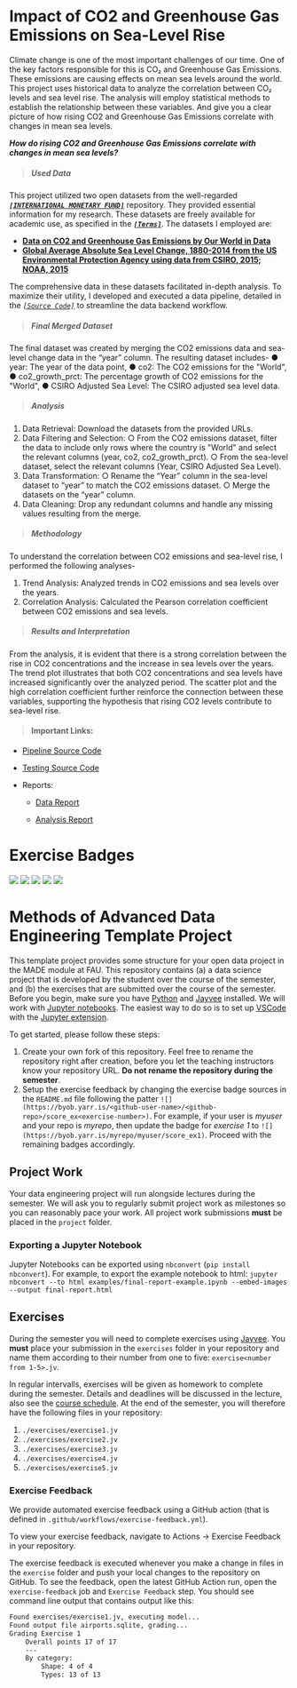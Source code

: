 # Impact of CO2 and Greenhouse Gas Emissions on Sea-Level Rise
Climate change is one of the most important challenges of our time. One of the key factors responsible for this is CO₂ and Greenhouse Gas Emissions. These emissions are causing effects on mean sea levels around the world. This project uses historical data to analyze the correlation between CO₂ levels and sea level rise. The analysis will employ statistical methods to establish the relationship between these variables. And give you a clear picture of how rising CO2 and Greenhouse Gas Emissions correlate with changes in mean sea levels. 

***How do rising CO2 and Greenhouse Gas Emissions correlate with changes in mean sea levels?***


> ##### Used Data

This project utilized two open datasets from the well-regarded ***[`[INTERNATIONAL MONETARY FUND]`](https://www.imf.org)*** repository. They provided essential information for my research. These datasets are freely available for academic use, as specified in the ***[`[Terms]`](https://www.imf.org/external/terms.htm)***. The datasets I employed are:

- **[Data on CO2 and Greenhouse Gas Emissions by Our World in Data](https://climatedata.imf.org/datasets/9c3764c0efcc4c71934ab3988f219e0e/explore)**
- **[Global Average Absolute Sea Level Change, 1880-2014 from the US Environmental Protection
Agency using data from CSIRO, 2015; NOAA, 2015](https://climatedata.imf.org/datasets/b84a7e25159b4c65ba62d3f82c605855/explore)**

The comprehensive data in these datasets facilitated in-depth analysis. To maximize their utility, I developed and executed a data pipeline, detailed in the *[`[Source Code]`](https://github.com/FarjanaShashi/shashi_MADE/blob/main/project/pipeline.py)* to streamline the data backend workflow.

> ##### Final Merged Dataset
The final dataset was created by merging the CO2 emissions data and sea-level change data in
the “year” column. The resulting dataset includes-
● year: The year of the data point,
● co2: The CO2 emissions for the "World",
● co2_growth_prct: The percentage growth of CO2 emissions for the "World",
● CSIRO Adjusted Sea Level: The CSIRO adjusted sea level data.

> ##### Analysis
1. Data Retrieval: Download the datasets from the provided URLs.
2. Data Filtering and Selection:
○ From the CO2 emissions dataset, filter the data to include only rows where the country is
"World" and select the relevant columns (year, co2, co2_growth_prct).
○ From the sea-level dataset, select the relevant columns (Year, CSIRO Adjusted Sea
Level).
3. Data Transformation:
○ Rename the “Year” column in the sea-level dataset to “year” to match the CO2 emissions
dataset.
○ Merge the datasets on the “year” column.
4. Data Cleaning: Drop any redundant columns and handle any missing values resulting from the
merge.

> ##### Methodology
To understand the correlation between CO2 emissions and sea-level rise, I performed the following
analyses-
1. Trend Analysis: Analyzed trends in CO2 emissions and sea levels over the years.
2. Correlation Analysis: Calculated the Pearson correlation coefficient between CO2 emissions
and sea levels.

> ##### Results and Interpretation
From the analysis, it is evident that there is a strong correlation between the rise in CO2 concentrations
and the increase in sea levels over the years. The trend plot illustrates that both CO2 concentrations and
sea levels have increased significantly over the analyzed period. The scatter plot and the high correlation
coefficient further reinforce the connection between these variables, supporting the hypothesis that rising
CO2 levels contribute to sea-level rise.

> #### Important Links:
* [Pipeline Source Code](https://github.com/FarjanaShashi/shashi_MADE/blob/main/project/pipeline.py)

* [Testing Source Code](https://github.com/FarjanaShashi/shashi_MADE/blob/main/project/test.py)

* Reports:
	* [Data Report](https://github.com/FarjanaShashi/shashi_MADE/blob/main/project/data-report.pdf)

	* [Analysis Report](https://github.com/FarjanaShashi/shashi_MADE/blob/main/project/analysis-report.pdf)

# Exercise Badges

![](https://byob.yarr.is/FarjanaShashi/shashi_MADE/score_ex1) ![](https://byob.yarr.is/FarjanaShashi/shashi_MADE/score_ex2) ![](https://byob.yarr.is/FarjanaShashi/shashi_MADE/score_ex3) ![](https://byob.yarr.is/FarjanaShashi/shashi_MADE/score_ex4) ![](https://byob.yarr.is/FarjanaShashi/shashi_MADE/score_ex5)

# Methods of Advanced Data Engineering Template Project

This template project provides some structure for your open data project in the MADE module at FAU.
This repository contains (a) a data science project that is developed by the student over the course of the semester, and (b) the exercises that are submitted over the course of the semester.
Before you begin, make sure you have [Python](https://www.python.org/) and [Jayvee](https://github.com/jvalue/jayvee) installed. We will work with [Jupyter notebooks](https://jupyter.org/). The easiest way to do so is to set up [VSCode](https://code.visualstudio.com/) with the [Jupyter extension](https://marketplace.visualstudio.com/items?itemName=ms-toolsai.jupyter).

To get started, please follow these steps:
1. Create your own fork of this repository. Feel free to rename the repository right after creation, before you let the teaching instructors know your repository URL. **Do not rename the repository during the semester**.
2. Setup the exercise feedback by changing the exercise badge sources in the `README.md` file following the patter `![](https://byob.yarr.is/<github-user-name>/<github-repo>/score_ex<exercise-number>)`. 
For example, if your user is _myuser_ and your repo is _myrepo_, then update the badge for _exercise 1_ to `![](https://byob.yarr.is/myrepo/myuser/score_ex1)`. Proceed with the remaining badges accordingly.


## Project Work
Your data engineering project will run alongside lectures during the semester. We will ask you to regularly submit project work as milestones so you can reasonably pace your work. All project work submissions **must** be placed in the `project` folder.

### Exporting a Jupyter Notebook
Jupyter Notebooks can be exported using `nbconvert` (`pip install nbconvert`). For example, to export the example notebook to html: `jupyter nbconvert --to html examples/final-report-example.ipynb --embed-images --output final-report.html`


## Exercises
During the semester you will need to complete exercises using [Jayvee](https://github.com/jvalue/jayvee). You **must** place your submission in the `exercises` folder in your repository and name them according to their number from one to five: `exercise<number from 1-5>.jv`.

In regular intervalls, exercises will be given as homework to complete during the semester. Details and deadlines will be discussed in the lecture, also see the [course schedule](https://made.uni1.de/). At the end of the semester, you will therefore have the following files in your repository:

1. `./exercises/exercise1.jv`
2. `./exercises/exercise2.jv`
3. `./exercises/exercise3.jv`
4. `./exercises/exercise4.jv`
5. `./exercises/exercise5.jv`

### Exercise Feedback
We provide automated exercise feedback using a GitHub action (that is defined in `.github/workflows/exercise-feedback.yml`). 

To view your exercise feedback, navigate to Actions -> Exercise Feedback in your repository.

The exercise feedback is executed whenever you make a change in files in the `exercise` folder and push your local changes to the repository on GitHub. To see the feedback, open the latest GitHub Action run, open the `exercise-feedback` job and `Exercise Feedback` step. You should see command line output that contains output like this:

```sh
Found exercises/exercise1.jv, executing model...
Found output file airports.sqlite, grading...
Grading Exercise 1
	Overall points 17 of 17
	---
	By category:
		Shape: 4 of 4
		Types: 13 of 13
```
